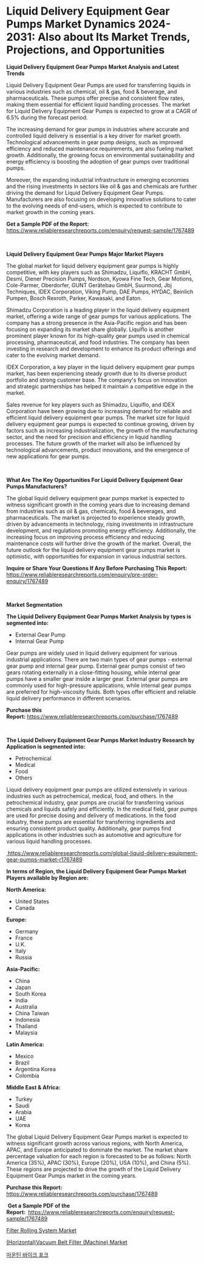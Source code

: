 <p><h1>Liquid Delivery Equipment Gear Pumps Market Dynamics 2024-2031: Also about Its Market Trends, Projections, and Opportunities</h1></p><p><strong>Liquid Delivery Equipment Gear Pumps Market Analysis and Latest Trends</strong></p>
<p><p>Liquid Delivery Equipment Gear Pumps are used for transferring liquids in various industries such as chemical, oil & gas, food & beverage, and pharmaceuticals. These pumps offer precise and consistent flow rates, making them essential for efficient liquid handling processes. The market for Liquid Delivery Equipment Gear Pumps is expected to grow at a CAGR of 6.5% during the forecast period.</p><p>The increasing demand for gear pumps in industries where accurate and controlled liquid delivery is essential is a key driver for market growth. Technological advancements in gear pump designs, such as improved efficiency and reduced maintenance requirements, are also fueling market growth. Additionally, the growing focus on environmental sustainability and energy efficiency is boosting the adoption of gear pumps over traditional pumps.</p><p>Moreover, the expanding industrial infrastructure in emerging economies and the rising investments in sectors like oil & gas and chemicals are further driving the demand for Liquid Delivery Equipment Gear Pumps. Manufacturers are also focusing on developing innovative solutions to cater to the evolving needs of end-users, which is expected to contribute to market growth in the coming years.</p></p>
<p><strong>Get a Sample PDF of the Report:&nbsp;</strong> <a href="https://www.reliableresearchreports.com/enquiry/request-sample/1767489">https://www.reliableresearchreports.com/enquiry/request-sample/1767489</a></p>
<p>&nbsp;</p>
<p><strong>Liquid Delivery Equipment Gear Pumps Major Market Players</strong></p>
<p><p>The global market for liquid delivery equipment gear pumps is highly competitive, with key players such as Shimadzu, Liquiflo, KRACHT GmbH, Desmi, Diener Precision Pumps, Nordson, Kyowa Fine Tech, Gear Motions, Cole-Parmer, Oberdorfer, GUNT Gerätebau GmbH, Suurmond, Jbj Techniques, IDEX Corporation, Viking Pump, DAE Pumps, HYDAC, Beinlich Pumpen, Bosch Rexroth, Parker, Kawasaki, and Eaton.</p><p>Shimadzu Corporation is a leading player in the liquid delivery equipment market, offering a wide range of gear pumps for various applications. The company has a strong presence in the Asia-Pacific region and has been focusing on expanding its market share globally. Liquiflo is another prominent player known for its high-quality gear pumps used in chemical processing, pharmaceutical, and food industries. The company has been investing in research and development to enhance its product offerings and cater to the evolving market demand.</p><p>IDEX Corporation, a key player in the liquid delivery equipment gear pumps market, has been experiencing steady growth due to its diverse product portfolio and strong customer base. The company's focus on innovation and strategic partnerships has helped it maintain a competitive edge in the market.</p><p>Sales revenue for key players such as Shimadzu, Liquiflo, and IDEX Corporation have been growing due to increasing demand for reliable and efficient liquid delivery equipment gear pumps. The market size for liquid delivery equipment gear pumps is expected to continue growing, driven by factors such as increasing industrialization, the growth of the manufacturing sector, and the need for precision and efficiency in liquid handling processes. The future growth of the market will also be influenced by technological advancements, product innovations, and the emergence of new applications for gear pumps.</p></p>
<p>&nbsp;</p>
<p><strong>What Are The Key Opportunities For Liquid Delivery Equipment Gear Pumps Manufacturers?</strong></p>
<p><p>The global liquid delivery equipment gear pumps market is expected to witness significant growth in the coming years due to increasing demand from industries such as oil & gas, chemicals, food & beverages, and pharmaceuticals. The market is projected to experience steady growth, driven by advancements in technology, rising investments in infrastructure development, and regulations promoting energy efficiency. Additionally, the increasing focus on improving process efficiency and reducing maintenance costs will further drive the growth of the market. Overall, the future outlook for the liquid delivery equipment gear pumps market is optimistic, with opportunities for expansion in various industrial sectors.</p></p>
<p><strong>Inquire or Share Your Questions If Any Before Purchasing This Report:</strong> <a href="https://www.reliableresearchreports.com/enquiry/pre-order-enquiry/1767489">https://www.reliableresearchreports.com/enquiry/pre-order-enquiry/1767489</a></p>
<p>&nbsp;</p>
<p><strong>Market Segmentation</strong></p>
<p><strong>The Liquid Delivery Equipment Gear Pumps Market Analysis by types is segmented into:</strong></p>
<p><ul><li>External Gear Pump</li><li>Internal Gear Pump</li></ul></p>
<p><p>Gear pumps are widely used in liquid delivery equipment for various industrial applications. There are two main types of gear pumps - external gear pump and internal gear pump. External gear pumps consist of two gears rotating externally in a close-fitting housing, while internal gear pumps have a smaller gear inside a larger gear. External gear pumps are commonly used for high-pressure applications, while internal gear pumps are preferred for high-viscosity fluids. Both types offer efficient and reliable liquid delivery performance in different scenarios.</p></p>
<p><strong>Purchase this Report:&nbsp;</strong><a href="https://www.reliableresearchreports.com/purchase/1767489">https://www.reliableresearchreports.com/purchase/1767489</a></p>
<p>&nbsp;</p>
<p><strong>The Liquid Delivery Equipment Gear Pumps Market Industry Research by Application is segmented into:</strong></p>
<p><ul><li>Petrochemical</li><li>Medical</li><li>Food</li><li>Others</li></ul></p>
<p><p>Liquid delivery equipment gear pumps are utilized extensively in various industries such as petrochemical, medical, food, and others. In the petrochemical industry, gear pumps are crucial for transferring various chemicals and liquids safely and efficiently. In the medical field, gear pumps are used for precise dosing and delivery of medications. In the food industry, these pumps are essential for transferring ingredients and ensuring consistent product quality. Additionally, gear pumps find applications in other industries such as automotive and agriculture for various liquid handling processes.</p></p>
<p><a href="https://www.reliableresearchreports.com/global-liquid-delivery-equipment-gear-pumps-market-r1767489">&nbsp;https://www.reliableresearchreports.com/global-liquid-delivery-equipment-gear-pumps-market-r1767489</a></p>
<p><strong>In terms of Region, the Liquid Delivery Equipment Gear Pumps Market Players available by Region are:</strong></p>
<p>
    <p> <strong> North America: </strong>
        <ul>
            <li>United States</li>
            <li>Canada</li>
        </ul>
        </p> 
    <p> <strong> Europe: </strong>
        <ul>
            <li>Germany</li>
            <li>France</li>
            <li>U.K.</li>
            <li>Italy</li>
            <li>Russia</li>
        </ul>
        </p> 
    <p> <strong> Asia-Pacific: </strong>
        <ul>
            <li>China</li>
            <li>Japan</li>
            <li>South Korea</li>
            <li>India</li>
            <li>Australia</li>
            <li>China Taiwan</li>
            <li>Indonesia</li>
            <li>Thailand</li>
            <li>Malaysia</li>
        </ul>
        </p> 
    <p> <strong> Latin America: </strong>
        <ul>
            <li>Mexico</li>
            <li>Brazil</li>
            <li>Argentina Korea</li>
            <li>Colombia</li>
        </ul>
        </p> 
    <p> <strong> Middle East & Africa: </strong>
        <ul>
            <li>Turkey</li>
            <li>Saudi</li>
            <li>Arabia</li>
            <li>UAE</li>
            <li>Korea</li>
        </ul>
    </p>
    </p>
<p><p>The global Liquid Delivery Equipment Gear Pumps market is expected to witness significant growth across various regions, with North America, APAC, and Europe anticipated to dominate the market. The market share percentage valuation for each region is forecasted to be as follows: North America (35%), APAC (30%), Europe (20%), USA (10%), and China (5%). These regions are projected to drive the growth of the Liquid Delivery Equipment Gear Pumps market in the coming years.</p></p>
<p><strong>Purchase this Report: </strong><a href="https://www.reliableresearchreports.com/purchase/1767489">https://www.reliableresearchreports.com/purchase/1767489</a></p>
<p>&nbsp;<strong>Get a Sample PDF of the Report:&nbsp;&nbsp;</strong><a href="https://www.reliableresearchreports.com/enquiry/request-sample/1767489">https://www.reliableresearchreports.com/enquiry/request-sample/1767489</a></p>
<p><strong></strong></p>
<p><p><a href="https://github.com/hannahforsyth9786/Market-Research-Report-List-1/blob/main/filter-rolling-system-market.md">Filter Rolling System Market</a></p><p><a href="https://github.com/eliyamanson4561/Market-Research-Report-List-1/blob/main/horizontalvacuum-belt-filter-machine-market.md">(Horizontal)Vacuum Belt Filter (Machine) Market</a></p><p><a href="https://github.com/muchswr/Market-Research-Report-List-2/blob/main/619398570495.md">마운틴 바이크 포크</a></p></p>